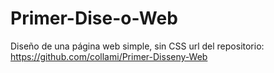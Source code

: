 # Primer-Dise-o-Web
Diseño de una página web simple, sin CSS
url del repositorio: https://github.com/collami/Primer-Disseny-Web
